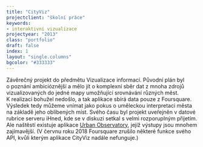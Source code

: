 ```yaml
---
title: "CityViz"
projectclient: "školní práce"
keywords:
- interaktivní vizualizace
projectyear: "2013"
class: "portfolio"
draft: false
index: 1
layout: "single.columns"
bgcolor: "#333333"
---
```



Závěrečný projekt do předmětu Vizualizace informací. Původní plán byl o&nbsp;poznání ambicióznější a&nbsp;mělo jít o&nbsp;komplexní sběr dat z&nbsp;mnoha zdrojů vizualizovaných do jedné mapy umožňující srovnávání různých měst. K&nbsp;realizaci bohužel nedošlo, a&nbsp;tak aplikace sbírá data pouze z&nbsp;Foursquare. Výsledek tedy můžeme vnímat jako pokus o&nbsp;uměleckou interpretaci města na základě jeho oblíbených míst. Svého času byl projekt uveřejněn v&nbsp;datové rubrice serveru iHned, kde se v&nbsp;diskuzi setkal s&nbsp;velmi rozporuplným přijetím. Ale naštěstí existuje aplikace [Urban Observatory](http://www.urbanobservatory.org), jejíž výstupy jsou mnohem zajímavější. (V červnu roku 2018 Foursquare zrušilo některé funkce svého API, kvůli kterým aplikace CityViz nadále nefunguje.)